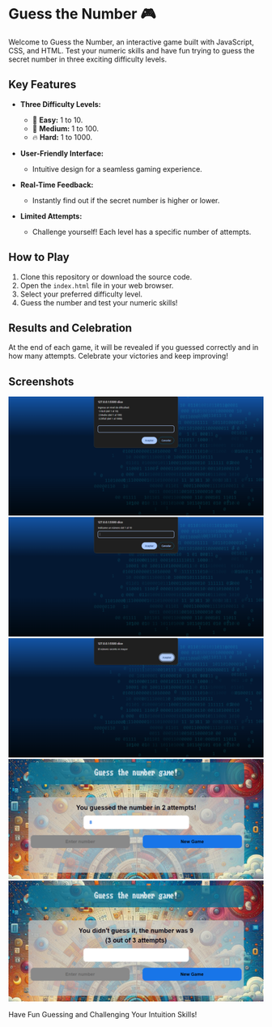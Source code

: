 # Guess the Number 🎮

Welcome to Guess the Number, an interactive game built with JavaScript, CSS, and HTML. Test your numeric skills and have fun trying to guess the secret number in three exciting difficulty levels.

## Key Features

- **Three Difficulty Levels:**
  - 🌟 **Easy:** 1 to 10.
  - 🚀 **Medium:**   1 to 100.
  - 🔥 **Hard:** 1 to 1000.

- **User-Friendly Interface:**
  - Intuitive design for a seamless gaming experience.

- **Real-Time Feedback:**
  - Instantly find out if the secret number is higher or lower.

- **Limited Attempts:**
  - Challenge yourself! Each level has a specific number of attempts.

## How to Play

1. Clone this repository or download the source code.
2. Open the `index.html` file in your web browser.
3. Select your preferred difficulty level.
4. Guess the number and test your numeric skills!

## Results and Celebration

At the end of each game, it will be revealed if you guessed correctly and in how many attempts. Celebrate your victories and keep improving!

## Screenshots

![Welcome](./screenshots/welcome.png)
![Insert number](./screenshots/insertNumber.png)
![Number](./screenshots/numberMax.png)
![Correct number](./screenshots/correct.png)
![Incorrect number](./screenshots/incorrect.png)

Have Fun Guessing and Challenging Your Intuition Skills! 